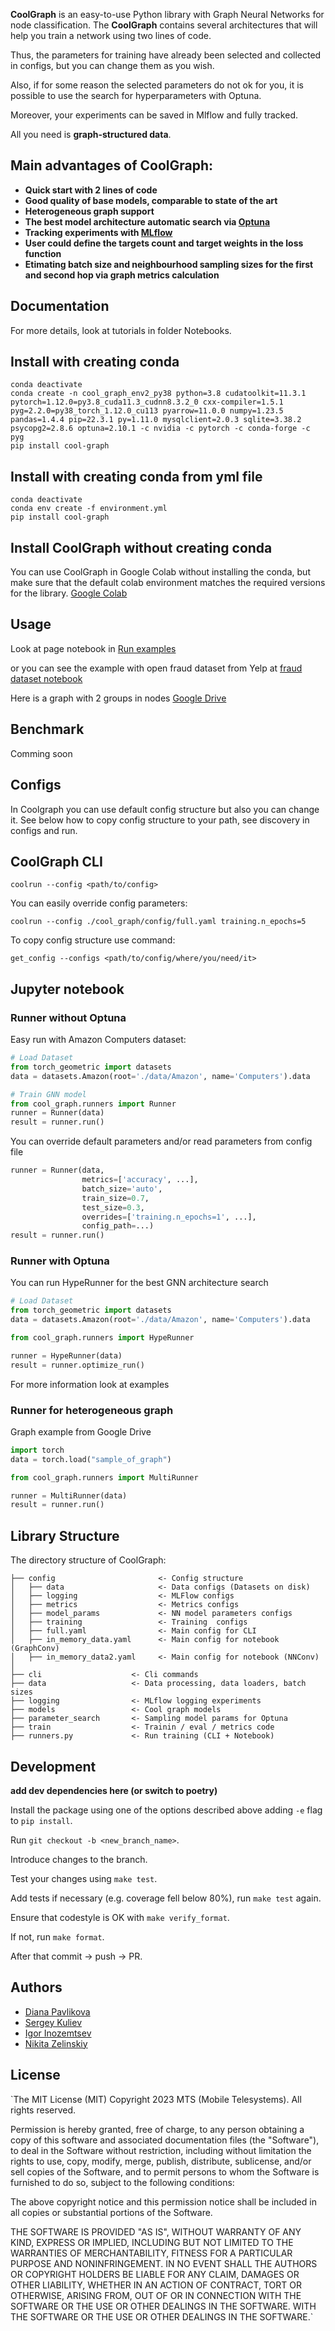 **CoolGraph** is an easy-to-use Python library with Graph Neural Networks for node classification. 
The **CoolGraph** contains several architectures that will help you train a network using two lines of code.

Thus, the parameters for training have already been selected and collected in configs, but you can change them as you wish.

Also, if for some reason the selected parameters do not ok for you, it is possible to use the search for hyperparameters with Optuna. 

Moreover, your experiments can be saved in Mlflow and fully tracked. 

All you need is **graph-structured data**.

## Main advantages of CoolGraph:
  * **Quick start with 2 lines of code**
  * **Good quality of base models, comparable to state of the art**
  * **Heterogeneous graph support**
  * **The best model architecture automatic search via [Optuna](https://optuna.org/)**
  * **Tracking experiments with [MLflow](https://mlflow.org/)**
  * **User could define the targets count and target weights in the loss function**
  * **Etimating batch size and neighbourhood sampling sizes for the first and second hop via graph metrics calculation**

## Documentation

For more details, look at tutorials in folder Notebooks.

## Install with creating conda

```
conda deactivate
conda create -n cool_graph_env2_py38 python=3.8 cudatoolkit=11.3.1 pytorch=1.12.0=py3.8_cuda11.3_cudnn8.3.2_0 cxx-compiler=1.5.1 pyg=2.2.0=py38_torch_1.12.0_cu113 pyarrow=11.0.0 numpy=1.23.5 pandas=1.4.4 pip=22.3.1 py=1.11.0 mysqlclient=2.0.3 sqlite=3.38.2 psycopg2=2.8.6 optuna=2.10.1 -c nvidia -c pytorch -c conda-forge -c pyg
pip install cool-graph
```

## Install with creating conda from yml file

```
conda deactivate
conda env create -f environment.yml
pip install cool-graph
```


## Install CoolGraph without creating conda

You can use CoolGraph in Google Colab without installing the conda, but make sure that the default colab environment matches the required versions for the library. 
[Google Colab](https://colab.research.google.com/drive/1FapJyDXJyYJtBo1fmyBLcrH6DSqMcztz#updateTitle=true&folderId=1HiTMhdLL0HQqQpja7uaeRJJROcysXk2p&scrollTo=SB2W-lYhDSUF)

## Usage

Look at page notebook in [Run examples](https://github.com/MobileTeleSystems/CoolGraph/blob/main/notebooks/CoolGraph_usage_examples.ipynb)

or you can see the example with open fraud dataset from Yelp at [fraud dataset notebook](https://github.com/MobileTeleSystems/CoolGraph/blob/main/notebooks/YelpChi_dataset_with_edge_attr.ipynb)

Here is a graph with 2 groups in nodes [Google Drive](https://drive.google.com/file/d/1cjuwv5-oJRvDbNZ--H2woYShzU3nUzpn/view?usp=sharing)
## Benchmark

Comming soon

## Configs

In Coolgraph you can use default config structure but also you can change it. See below how to copy config structure to your path, see discovery in configs and run.

## CoolGraph CLI

```
coolrun --config <path/to/config>
```

You can easily override config parameters: 

```
coolrun --config ./cool_graph/config/full.yaml training.n_epochs=5
```

To copy config structure use command:
```
get_config --configs <path/to/config/where/you/need/it>
```

## Jupyter notebook
### Runner without Optuna

Easy run with Amazon Computers dataset:
```python
# Load Dataset
from torch_geometric import datasets
data = datasets.Amazon(root='./data/Amazon', name='Computers').data

# Train GNN model
from cool_graph.runners import Runner
runner = Runner(data)
result = runner.run()
```

You can override default parameters and/or read parameters from config file
```python
runner = Runner(data, 
                metrics=['accuracy', ...], 
                batch_size='auto', 
                train_size=0.7, 
                test_size=0.3, 
                overrides=['training.n_epochs=1', ...], 
                config_path=...)
result = runner.run()                
```
### Runner with Optuna
You can run HypeRunner for the best GNN architecture search
```python
# Load Dataset
from torch_geometric import datasets
data = datasets.Amazon(root='./data/Amazon', name='Computers').data

from cool_graph.runners import HypeRunner

runner = HypeRunner(data)
result = runner.optimize_run()
```
For more information look at examples

### Runner for heterogeneous graph
Graph example from Google Drive 
```python
import torch
data = torch.load("sample_of_graph")

from cool_graph.runners import MultiRunner

runner = MultiRunner(data)
result = runner.run()
```

## Library Structure

The directory structure of CoolGraph:

```
├── config                       <- Config structure
│   ├── data                     <- Data configs (Datasets on disk)
│   ├── logging                  <- MLFlow configs
│   ├── metrics                  <- Metrics configs
│   ├── model_params             <- NN model parameters configs
│   ├── training                 <- Training  configs
│   ├── full.yaml                <- Main config for CLI 
│   ├── in_memory_data.yaml      <- Main config for notebook (GraphConv)
│   ├── in_memory_data2.yaml     <- Main config for notebook (NNConv)
│
├── cli                    <- Cli commands
├── data                   <- Data processing, data loaders, batch sizes
├── logging                <- MLflow logging experiments
├── models                 <- Cool graph models
├── parameter_search       <- Sampling model params for Optuna
├── train                  <- Trainin / eval / metrics code
├── runners.py             <- Run training (CLI + Notebook)

```

## Development

**add dev dependencies here (or switch to poetry)**

Install the package using one of the options described above adding `-e` flag to `pip install`.

Run `git checkout -b <new_branch_name>`.

Introduce changes to the branch.

Test your changes using `make test`.

Add tests if necessary (e.g. coverage fell below 80%), run `make test` again.

Ensure that codestyle is OK with `make verify_format`.

If not, run `make format`.

After that commit -> push -> PR.

## Authors
 
* [Diana Pavlikova](https://github.com/dapavlik)
* [Sergey Kuliev](https://github.com/kuliev-sd)
* [Igor Inozemtsev](https://github.com/inozemtsev)
* [Nikita Zelinskiy](https://github.com/nikita-ds)


## License 

`The MIT License (MIT)
Copyright 2023 MTS (Mobile Telesystems). All rights reserved.

Permission is hereby granted, free of charge, to any person obtaining a copy of this software and associated documentation files (the "Software"), to deal in the Software without restriction, including without limitation the rights to use, copy, modify, merge, publish, distribute, sublicense, and/or sell copies of the Software, and to permit persons to whom the Software is furnished to do so, subject to the following conditions:

The above copyright notice and this permission notice shall be included in all copies or substantial portions of the Software.

THE SOFTWARE IS PROVIDED "AS IS", WITHOUT WARRANTY OF ANY KIND, EXPRESS OR IMPLIED, INCLUDING BUT NOT LIMITED TO THE WARRANTIES OF MERCHANTABILITY, FITNESS FOR A PARTICULAR PURPOSE AND NONINFRINGEMENT. IN NO EVENT SHALL THE AUTHORS OR COPYRIGHT HOLDERS BE LIABLE FOR ANY CLAIM, DAMAGES OR OTHER LIABILITY, WHETHER IN AN ACTION OF CONTRACT, TORT OR OTHERWISE, ARISING FROM, OUT OF OR IN CONNECTION WITH THE SOFTWARE OR THE USE OR OTHER DEALINGS IN THE SOFTWARE.
WITH THE SOFTWARE OR THE USE OR OTHER DEALINGS IN THE SOFTWARE.`
